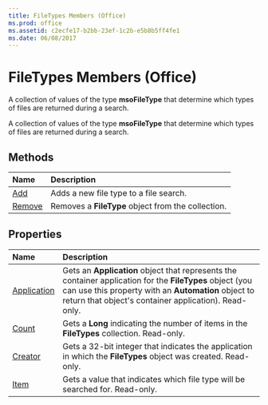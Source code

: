 ```yaml
---
title: FileTypes Members (Office)
ms.prod: office
ms.assetid: c2ecfe17-b2bb-23ef-1c2b-e5b8b5ff4fe1
ms.date: 06/08/2017
---
```



# FileTypes Members (Office)
A collection of values of the type **msoFileType** that determine which types of files are returned during a search.

A collection of values of the type **msoFileType** that determine which types of files are returned during a search.


## Methods



|**Name**|**Description**|
|:-----|:-----|
|[Add](filetypes-add-method-office.md)|Adds a new file type to a file search.|
|[Remove](filetypes-remove-method-office.md)|Removes a **FileType** object from the collection.|

## Properties



|**Name**|**Description**|
|:-----|:-----|
|[Application](filetypes-application-property-office.md)|Gets an **Application** object that represents the container application for the **FileTypes** object (you can use this property with an **Automation** object to return that object's container application). Read-only.|
|[Count](filetypes-count-property-office.md)|Gets a **Long** indicating the number of items in the **FileTypes** collection. Read-only.|
|[Creator](filetypes-creator-property-office.md)|Gets a 32-bit integer that indicates the application in which the **FileTypes** object was created. Read-only.|
|[Item](filetypes-item-property-office.md)|Gets a value that indicates which file type will be searched for. Read-only.|


